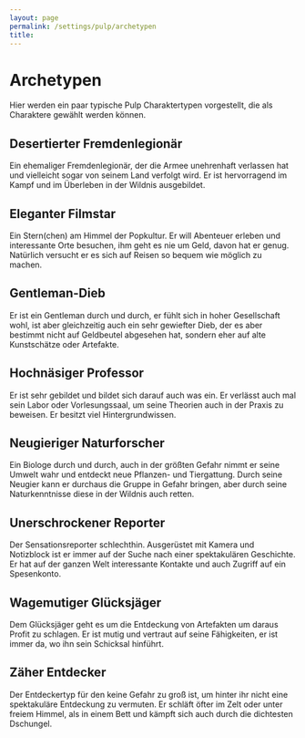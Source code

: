 ```yaml
---
layout: page
permalink: /settings/pulp/archetypen
title: 
---
```


# Archetypen

Hier werden ein paar typische Pulp Charaktertypen vorgestellt, die als Charaktere gewählt werden können.

## Desertierter Fremdenlegionär

Ein ehemaliger Fremdenlegionär, der die Armee unehrenhaft verlassen hat und vielleicht sogar von seinem Land verfolgt wird. Er ist hervorragend im Kampf und im Überleben in der Wildnis ausgebildet.

## Eleganter Filmstar

Ein Stern(chen) am Himmel der Popkultur. Er will Abenteuer erleben und interessante Orte besuchen, ihm geht es nie um Geld, davon hat er genug. Natürlich versucht er es sich auf Reisen so bequem wie möglich zu machen.

## Gentleman-Dieb

Er ist ein Gentleman durch und durch, er fühlt sich in hoher Gesellschaft wohl, ist aber gleichzeitig auch ein sehr gewiefter Dieb, der es aber bestimmt nicht auf Geldbeutel abgesehen hat, sondern eher auf alte Kunstschätze oder Artefakte.

## Hochnäsiger Professor

Er ist sehr gebildet und bildet sich darauf auch was ein. Er verlässt auch mal sein Labor oder Vorlesungssaal, um seine Theorien auch in der Praxis zu beweisen. Er besitzt viel Hintergrundwissen.

## Neugieriger Naturforscher

Ein Biologe durch und durch, auch in der größten Gefahr nimmt er seine Umwelt wahr und entdeckt neue Pflanzen- und Tiergattung. Durch seine Neugier kann er durchaus die Gruppe in Gefahr bringen, aber durch seine Naturkenntnisse diese in der Wildnis auch retten.

## Unerschrockener Reporter

Der Sensationsreporter schlechthin. Ausgerüstet mit Kamera und Notizblock ist er immer auf der Suche nach einer spektakulären Geschichte. Er hat auf der ganzen Welt interessante Kontakte und auch Zugriff auf ein Spesenkonto.

## Wagemutiger Glücksjäger

Dem Glücksjäger geht es um die Entdeckung von Artefakten um daraus Profit zu schlagen. Er ist mutig und vertraut auf seine Fähigkeiten, er ist immer da, wo ihn sein Schicksal hinführt.

## Zäher Entdecker

Der Entdeckertyp für den keine Gefahr zu groß ist, um hinter ihr nicht eine spektakuläre Entdeckung zu vermuten. Er schläft öfter im Zelt oder unter freiem Himmel, als in einem Bett und kämpft sich auch durch die dichtesten Dschungel.

